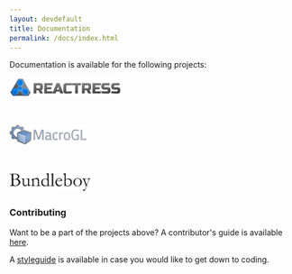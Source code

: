 ```yaml
---
layout: devdefault
title: Documentation
permalink: /docs/index.html
---
```



Documentation is available for the following projects:

<a href="/dev/reactress/"><img class="image-project" src="/resources/images/reactress-title-96.png" height="36px"/></a>

<br/>

<a href="/dev/macrogl/"><img class="image-project" src="/resources/images/macrogl-title-96.png" height="36px"/></a>

<br/>

<a href="/dev/bundleboy/"><img class="image-project" src="/resources/images/bundleboy-title-96.png" height="36px"/></a>



### Contributing

Want to be a part of the projects above?
A contributor's guide is available [here](/dev/contribute/).

A [styleguide](/dev/styleguide/) is available in case you would like to get down to coding.


